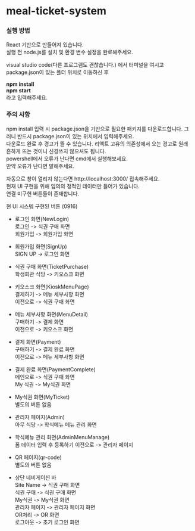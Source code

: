 # meal-ticket-system

<h3>실행 방법</h3>
React 기반으로 만들어져 있습니다.</br>
실행 전 node.js를 설치 및 환경 변수 설정을 완료해주세요.

visual studio code(다른 프로그램도 괜찮습니다.) 에서 터미널을 여시고 package.json이 있는 폴더 위치로 이동하신 후</br>

<b>
npm install</br>
npm start</br>
</b>
라고 입력해주세요.

<h3>주의 사항</br></h3>
npm install 입력 시 package.json을 기반으로 필요한 패키지를 다운로드합니다. 그러니 반드시 package.json이 있는 위치에서 입력해주세요.</br>
다운로드 완료 후 경고가 뜰 수 있습니다. 리액트 고유의 의존성에서 오는 경고로 원래 흔하게 뜨는 것이니 신경쓰지 않으셔도 됩니다.</br>
powershell에서 오류가 난다면 cmd에서 실행해보세요.</br>
만약 오류가 난다면 말해주세요.</br>

자동으로 창이 열리지 않는다면 http://localhost:3000/ 접속해주세요.</br>
현재 UI 구현을 위해 임의의 정적인 데이터만 들어가 있습니다.</br>
연결 미구현 버튼들이 존재합니다.

현 UI 시스템 구현된 버튼 (0916)

- 로그인 화면(NewLogin)</br>
로그인 -> 식권 구매 화면</br>
회원가입 -> 회원가입 화면

- 회원가입 화면(SignUp)</br>
SIGN UP -> 로그인 화면

- 식권 구매 화면(TicketPurchase)</br>
학생회관 식당 -> 키오스크 화면</br>

- 키오스크 화면(KioskMenuPage)</br>
결제하기 -> 메뉴 세부사항 화면</br>
이전으로 -> 식권 구매 화면

- 메뉴 세부사항 화면(MenuDetail)</br>
구매하기 -> 결제 화면</br>
이전으로 -> 키오스크 화면

- 결제 화면(Payment)</br>
구매하기 -> 결제 완료 화면</br>
이전으로 -> 메뉴 세부사항 화면

- 결제 완료 화면(PaymentComplete)</br>
메인으로 -> 식권 구매 화면</br>
My 식권 -> My식권 화면

- My식권 화면(MyTicket)</br>
별도의 버튼 없음

- 관리자 페이지(Admin)</br>
아무 식당 -> 학식메뉴 메뉴 관리 화면

- 학식메뉴 관리 화면(AdminMenuManage)</br>
폼 데이터 입력 후 등록하기
이전으로 -> 관리자 페이지

- QR 페이지(qr-code)</br>
별도의 버튼 없음

- 상단 네비게이션 바</br>
Site Name -> 식권 구매 화면</br>
식권 구매 -> 식권 구매 화면</br>
My식권 -> My식권 화면</br>
관리자 페이지 -> 관리자 페이지 화면</br>
OR처리 -> OR 화면</br>
로그아웃 -> 초기 로그인 화면
